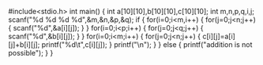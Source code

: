 #include<stdio.h>
int main()
{
int a[10][10],b[10][10],c[10][10];
int m,n,p,q,i,j;
scanf("%d %d %d %d",&m,&n,&p,&q);
if
{
for(i=0;i<m,i++)
{
for(j=0;j<n;j++)
{
scanf("%d",&a[i][j]);
}
}
for(i=0;i<p;i++)
{
for(j=0;j<q;j++)
{
scanf("%d",&b[i][j]);
}
}
for(i=0;i<m;i++)
{
for(j=0;j<n;j++)
{
c[i][j]=a[i][j]+b[i][j];
printf("%d\t",c[i][j]);
}
printf("\n");
}
}
else
{
printf("addition is not possible");
}
}
